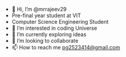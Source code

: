 - 👋 Hi, I’m @mrrajeev29
- Pre-final year student at VIT
- Computer Science Engineering Student
- 👀 I’m interested in coding Universe
- 🌱 I’m currently exploring ideas
- 💞️ I’m looking to collaborate
- 📫 How to reach me pg2523414@gmail.com

<!---
mrrajeev29/mrrajeev29 is a ✨ special ✨ repository because its `README.md` (this file) appears on your GitHub profile.
You can click the Preview link to take a look at your changes.
--->
